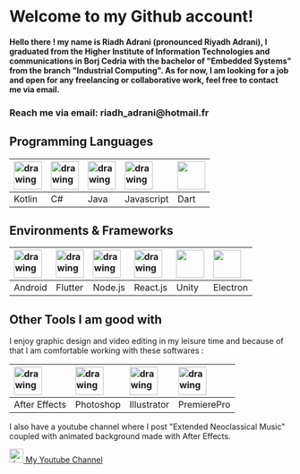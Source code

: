 # Welcome to my Github account!

<h4>Hello there ! my name is Riadh Adrani (pronounced Riyadh Adrani), I graduated from the Higher Institute of Information Technologies and communications in Borj Cedria with the bachelor of "Embedded Systems" from the branch "Industrial Computing". As for now, I am looking for a job and open for any freelancing or collaborative work, feel free to contact me via email.</h4>

<h3>Reach me via email: riadh_adrani@hotmail.fr</h3> 

## Programming Languages
          
|<img src="https://cdn.worldvectorlogo.com/logos/kotlin-1.svg" alt="drawing" width="50"/>|<img src="https://cdnlogo.com/logos/c/27/c.svg" alt="drawing" width="50" />      | <img src="https://cdn.worldvectorlogo.com/logos/java.svg" alt="drawing" width="50" />| <img src="https://upload.wikimedia.org/wikipedia/commons/thumb/9/99/Unofficial_JavaScript_logo_2.svg/480px-Unofficial_JavaScript_logo_2.svg.png" alt="drawing" width="50"/> | <img src="https://avatars1.githubusercontent.com/u/1609975?s=200&v=4" width="50">|
| :------------ | :----------- |:----------- |:----------- |:-----------|
| Kotlin|C#|Java|Javascript|Dart|

## Environments & Frameworks

|<img src="https://2.bp.blogspot.com/-tzm1twY_ENM/XlCRuI0ZkRI/AAAAAAAAOso/BmNOUANXWxwc5vwslNw3WpjrDlgs9PuwQCLcBGAsYHQ/s1600/pasted%2Bimage%2B0.png" alt="drawing" width="50"/>      |<img src="https://flutter.dev/assets/images/shared/brand/flutter/logo/flutter-mono-81x100.png" alt="drawing" width="50" />|<img src="https://img.icons8.com/color/452/nodejs.png" alt="drawing" width="50" />| <img src="https://cdn.iconscout.com/icon/free/png-256/react-1-282599.png" alt="drawing" width="50"/> | <img src="https://cdn0.iconfinder.com/data/icons/web-social-and-folder-icons/512/Unity_3D.png" width="50">| <img src="https://www.vectorlogo.zone/logos/electronjs/electronjs-icon.svg" width="50">|
| :------------ | :----------- |:----------- |:----------- |:-----------|:----------|
| Android|Flutter|Node.js|React.js|Unity|Electron|

## Other Tools I am good with

I enjoy graphic design and video editing in my leisure time and because of that I am comfortable working with these softwares :

|<img src="https://upload.wikimedia.org/wikipedia/commons/thumb/c/cb/Adobe_After_Effects_CC_icon.svg/1051px-Adobe_After_Effects_CC_icon.svg.png" alt="drawing" width="50"/>      |<img src="https://upload.wikimedia.org/wikipedia/commons/thumb/a/af/Adobe_Photoshop_CC_icon.svg/1051px-Adobe_Photoshop_CC_icon.svg.png" alt="drawing" width="50" />|<img src="https://upload.wikimedia.org/wikipedia/commons/thumb/f/fb/Adobe_Illustrator_CC_icon.svg/1051px-Adobe_Illustrator_CC_icon.svg.png" alt="drawing" width="50" />| <img src="https://upload.wikimedia.org/wikipedia/commons/thumb/4/40/Adobe_Premiere_Pro_CC_icon.svg/1200px-Adobe_Premiere_Pro_CC_icon.svg.png" alt="drawing" width="50"/> |
| :------------ | :----------- |:----------- |:----------- |
|After Effects|Photoshop|Illustrator|PremierePro|

I also have a youtube channel where I post "Extended Neoclassical Music" coupled with animated background made with After Effects.

<a href="https://www.youtube.com/c/AdraniRiadh/" target="_blank"><img src="https://yt3.ggpht.com/ytc/AKedOLTuwDHV9_TkGaq9KGJ0a3B1GIgRqmEFouewFQfM=s88-c-k-c0x00ffffff-no-rj" alt="drawing" width="25"/> My Youtube Channel</a>

